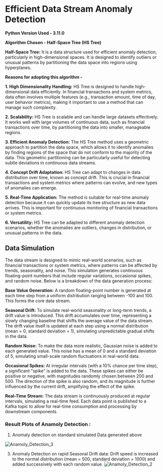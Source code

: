 # Efficient Data Stream Anomaly Detection

**Python Version Used - 3.11.0**


**Algorithm Chosen - Half-Space Tree (HS Tree)**

**Half-Space Tree:** It is a data structure used for efficient anomaly detection, particularly in high-dimensional spaces. It is designed to identify outliers or unusual patterns by partitioning the data space into regions using hyperplanes.

**Reasons for adopting this algorithm -**

**1. High Dimensionality Handling:** HS Tree is designed to handle high-dimensional data efficiently. In financial transactions and system metrics, data often involves multiple features (e.g., transaction amount, time of day, user behavior metrics), making it important to use a method that can manage such complexity.

**2. Scalability:** HS Tree is scalable and can handle large datasets effectively. It works well with large volumes of continuous data, such as financial transactions over time, by partitioning the data into smaller, manageable regions.

**3. Efficient Anomaly Detection:** The HS Tree method uses a geometric approach to partition the data space, which allows it to identify anomalies by finding regions of the space that do not conform to the majority of the data. This geometric partitioning can be particularly useful for detecting subtle deviations in continuous data streams.

**4. Concept Drift Adaptation:** HS Tree can adapt to changes in data distribution over time, known as concept drift. This is crucial in financial transactions and system metrics where patterns can evolve, and new types of anomalies can emerge.

**5. Real-Time Application:** The method is suitable for real-time anomaly detection because it can quickly update its tree structure as new data arrives. This is important for continuous monitoring of financial transactions or system metrics.

**6. Versatility:** HS Tree can be adapted to different anomaly detection scenarios, whether the anomalies are outliers, changes in distribution, or unusual patterns in the data.


## Data Simulation

The data stream is designed to mimic real-world scenarios, such as financial transactions or system metrics, where patterns can be affected by trends, seasonality, and noise. This simulation generates continuous floating-point numbers that include regular variations, occasional spikes, and random noise. Below is a breakdown of the data generation process:

**Base Value Generation:**
A random floating-point number is generated at each time step from a uniform distribution ranging between -100 and 100. This forms the core data stream.

**Seasonal Drift:**
To simulate real-world seasonality or long-term trends, a drift value is introduced. This drift accumulates over time, representing a slowly changing baseline that shifts the average value of the data stream. The drift value itself is updated at each step using a normal distribution (mean = 0, standard deviation = 1), simulating unpredictable gradual shifts in the data.

**Random Noise:**
To make the data more realistic, Gaussian noise is added to each generated value. This noise has a mean of 0 and a standard deviation of 5, simulating small-scale random fluctuations in real-world data.

**Occasional Spikes:**
At irregular intervals (with a 10% chance per time step), a significant "spike" is added to the data. These spikes can either be positive or negative, with magnitudes randomly chosen between 200 and 500. The direction of the spike is also random, and its magnitude is further influenced by the current drift, amplifying the effect of the spike.

**Real-Time Stream:**
The data stream is continuously produced at regular intervals, simulating a real-time feed. Each data point is published to a Kafka topic to allow for real-time consumption and processing by downstream components.



### Result Plots of Anamoly Detection :

1. Anomaly detection on standard simulated Data generated above
   
![Anamoly_Detection_3](https://github.com/user-attachments/assets/8234d491-c357-48f1-82b8-d3dc34e3aee3)





3. Anomaly Detection on rapid Seasonal Drift data: Drift speed is increased to the normal distribution (mean = 500, standard deviation = 1000) and added successively with each random value.
![Anamoly_Detection_2](https://github.com/user-attachments/assets/3bb99c8f-067a-4bba-bb4b-d161de0ee770)




